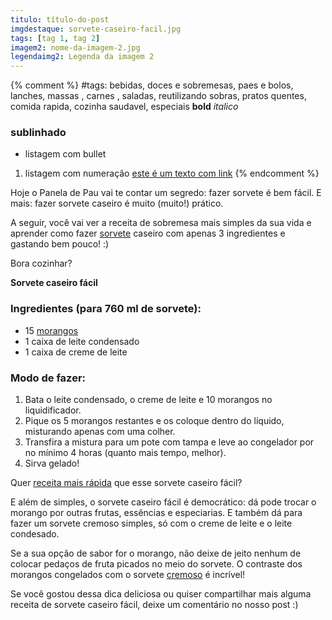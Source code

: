 ```yaml
---
titulo: título-do-post
imgdestaque: sorvete-caseiro-facil.jpg
tags: [tag 1, tag 2]
imagem2: nome-da-imagem-2.jpg
legendaimg2: Legenda da imagem 2
---
```

{% comment %}
#tags: bebidas, doces e sobremesas, paes e bolos, lanches, massas , carnes , saladas, reutilizando sobras, pratos quentes, comida rapida, cozinha saudavel, especiais
**bold**
*italico*
### sublinhado
* listagem com bullet
1. listagem com numeração
[este é um texto com link](https://www.enderecodolink.com)
{% endcomment %}

Hoje o Panela de Pau vai te contar um segredo: fazer sorvete é bem fácil. E mais: fazer sorvete caseiro é muito (muito!) prático.

A seguir, você vai ver a receita de sobremesa mais simples da sua vida e aprender como fazer [sorvete](http://paneladepau.com.br/torta-facil-de-sorvete/) caseiro com apenas 3 ingredientes e gastando bem pouco! :)

Bora cozinhar?

**Sorvete caseiro fácil**

### Ingredientes (para 760 ml de sorvete):

* 15 [morangos](http://paneladepau.com.br/caipirinha-de-vinho-com-morangos/)
* 1 caixa de leite condensado
* 1 caixa de creme de leite

### Modo de fazer:

1. Bata o leite condensado, o creme de leite e 10 morangos no liquidificador. 
2. Pique os 5 morangos restantes e os coloque dentro do líquido, misturando apenas com uma colher.
3. Transfira a mistura para um pote com tampa e leve ao congelador por no mínimo 4 horas (quanto mais tempo, melhor).
4. Sirva gelado!

Quer [receita mais rápida](http://paneladepau.com.br/tags/comida-rapida/) que esse sorvete caseiro fácil? 

E além de simples, o sorvete caseiro fácil é democrático: dá pode trocar o morango por outras frutas, essências e especiarias. E também dá para fazer um sorvete cremoso simples, só com o creme de leite e o leite condesado. 

Se a sua opção de sabor for o morango, não deixe de jeito nenhum de colocar pedaços de fruta picados no meio do sorvete. O contraste dos morangos congelados com o sorvete [cremoso](http://paneladepau.com.br/doce-de-leite-cremoso/) é incrível!

Se você gostou dessa dica deliciosa ou quiser compartilhar mais alguma receita de sorvete caseiro fácil, deixe um comentário no nosso post :)
